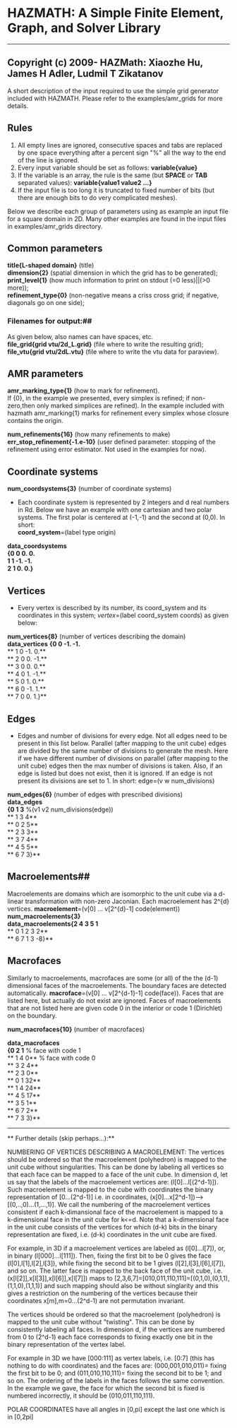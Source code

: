 # HAZMATH: A Simple Finite Element, Graph, and Solver Library

---
Copyright (c) 2009- HAZMath: Xiaozhe Hu, James H Adler, Ludmil T Zikatanov
---


A short description of the input required to use the simple grid generator included with HAZMATH. Please refer to the examples/amr_grids for more details. 

## Rules ##

1. All empty lines are ignored, consecutive spaces and tabs are replaced by one space everything after a percent sign "%"  all the way to the end of the line is ignored.
2. Every input variable should be set as follows: **variable{value}**
3. If the variable is an array, the rule is the same (but **SPACE** or **TAB** separated values): **variable{value1 value2 ...}** 
4. If the input file is too long it is truncated to fixed number of bits (but there are enough bits to do very complicated meshes). 

Below we describe each group of parameters using as example an input file for a square domain in 2D. Many other examples are found in the input files in examples/amr_grids directory.

## Common parameters ##

**title{L-shaped domain}** (title)  
**dimension{2}**  (spatial dimension in which the grid has to be generated);  
**print_level{1}** (how much information to print on stdout (=0 less)||(>0 more));  
**refinement_type{0}** (non-negative means a criss cross grid; if negative, diagonals go on one side);  

### Filenames for output:##
As given below, also names can have spaces, etc.  
**file_grid{grid vtu/2d_L.grid}** (file where to write the resulting grid);  
**file_vtu{grid vtu/2dL.vtu}** (file where to write the vtu data for paraview).  

## AMR parameters ##

**amr_marking_type{1}** (how to mark for refinement).   
If {0}, in the example we presented, every simplex is refined; if non-zero,then only marked simplices are refined). In the example included with hazmath amr_marking{1} marks for refinement every simplex whose closure contains the origin. 

   
**num_refinements{16}** (how many refinements to make)  
**err_stop_refinement{-1.e-10}** (user defined parameter: stopping of the refinement using error estimator. Not used in the examples for now).

## Coordinate systems ##
**num_coordsystems{3}** (number of coordinate systems)  

 * Each coordinate system is represented by 2 integers and d real numbers in Rd. Below we have an example with one cartesian and two polar systems. The first polar is centered at (-1,-1) and the second at (0,0). In short:  
**coord_system**=(label  type  origin)

**data_coordsystems**  
**{0 0 0. 0.**  
**1  1 -1. -1.**  
**2  1 0. 0.}**
  
## Vertices ##

  * Every vertex is described by its number, its coord_system and its coordinates in this system; *vertex*=(label  coord_system  coords) as given below:  

**num_vertices{8}** (number of vertices describing the domain)  
**data_vertices**
**{0 0 -1.   -1.**  
** 1 0 -1.   0.**  
** 2 0  0.   -1.**  
** 3 0  0.   0.**  
** 4 0  1.   -1.**  	
** 5 0  1.    0.**  
** 6 0 -1.   1.**  
** 7 0  0.   1.}**


## Edges ##
  *  Edges and number of divisions for every edge. Not all edges need to be present in this list below. Parallel (after mapping to the unit cube) edges are divided by the same number of divisions to generate the mesh. Here if we have different number of divisions on parallel (after mapping to the unit cube) edges then the max number of divisions is taken. Also, if an edge is listed but does not exist, then it is ignored. If an edge is not present its divisions are set to 1. In short: edge=(v w num_divisions)  

**num_edges{6}**  (number of edges with prescribed divisions)  
**data_edges**  
**{0 1 3** %(v1 v2 num_divisions(edge))  
** 1 3 4**  
** 0 2 5**  
** 2 3 3**  
** 3 7 4**  
** 4 5 5**  
** 6 7 3}**

## Macroelements##

Macroelements are domains which are isomorphic to the unit cube via a d-linear transformation with non-zero Jaconian. Each macroelement has 2^{d} vertices.  **macroelement**=(v[0] ... v[2^{d}-1]  code(element))  
**num_macroelements{3}**  
**data_macroelements{2 4 3 5 1**  
** 0 1 2 3 2**  
** 6 7 1 3 -8}**

## Macrofaces ##

Similarly to macroelements, macrofaces are some (or all) of the the (d-1) dimensional faces of the macroelements. The boundary faces are detected automatically. **macroface**=(v[0] ... v[2^{d-1}-1]  code(face)). Faces that are listed here, but actually do not exist are ignored. Faces of macroelements that are not listed here are given  code 0 in the interior or code 1 (Dirichlet) on the boundary.

**num_macrofaces{10}** (number of macrofaces)  
  
**data_macrofaces**  
**{0 2  1** % face with code 1  
** 1 4  0** % face with code 0  
** 3 2  4**  
** 2 3  0**  
** 0 1  32**  
** 1 4  24**  
** 4 5  17**  
** 3 5  1**  
** 6 7  2**  
** 7 3  3}**


---

** Further details (skip perhaps...):**

NUMBERING OF VERTICES DESCRIBING A MACROELEMENT: The vertices should
be ordered so that the macroelement (polyhedron) is mapped to the unit
cube without singularities. This can be done by labeling all vertices
so that each face can be mapped to a face of the unit cube. In
dimension d, let us say that the labels of the macroelement vertices
are: (l[0]...l[(2^d-1)]). Such macroelement is mapped to the cube with
coordinates the binary representation of [0...(2^d-1)] i.e. in
coordinates, (x[0]...x[2^d-1])-->[(0,..,0)...(1,...,1)]. We call the
numbering of the macroelement vertices consistent if each
k-dimansional face of the macroelement is mapped to a k-dimensional
face in the unit cube for k<=d. Note that a k-dimensional face in the
unit cube consists of the vertices for which (d-k) bits in the binary
representation are fixed, i.e. (d-k) coordinates in the unit cube are
fixed.

For example, in 3D if a macroelement vertices are labeled as
(l[0]...l[7]), or, in binary (l[000]...l[111]). Then, fixing the
first bit to be 0 gives the face (l[0],l[1],l[2],l[3]), while
fixing the second bit to be 1 gives (l[2],l[3],l[6],l[7]), and so
on. The latter face is mapped to the back face of the unit cube,
i.e.  (x[l[2]],x[l[3]],x[l[6]],x[l[7]]) maps to
[2,3,6,7]=[010,011,110,111]=[(0,1,0),(0,1,1),(1,1,0),(1,1,1)] and
such mapping should also be without singlarity and this gives a
restriction on the numbering of the vertices because their
coordinates x[m],m=0...(2^d-1) are not permutation invariant.

The vertices should be ordered so that the
 macroelement (polyhedron) is mapped to the unit cube without
"twisting". This can be done by consistently labeling all faces. In
dimension d, if the vertices are numbered from 0 to (2^d-1) each
face corresponds to fixing exactly one bit in the binary
representation of the vertex label.

For example in 3D we have [000:111] as vertex labels, i.e. [0:7]
(this has nothing to do with coordinates) and the faces are:
(000,001,010,011)= fixing the first bit to be 0; and
(011,010,110,111)= fixing the second bit to be 1; and so on. The
ordering of the labels in the faces follows the same convention. In
the example we gave, the face for which the second bit is fixed is
numbered incorrectly, it should be (010,011,110,111).

POLAR COORDINATES have all angles in [0,pi] except the last one which
is in [0,2pi]

